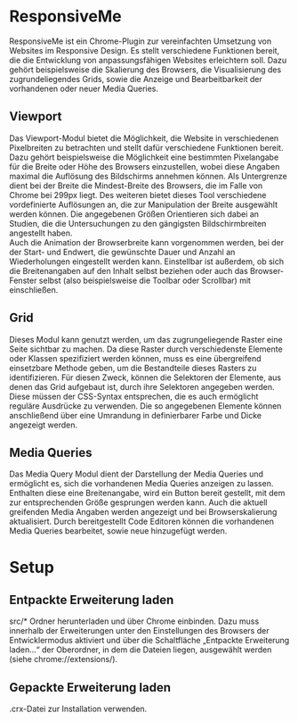 # ResponsiveMe
ResponsiveMe ist ein Chrome-Plugin zur vereinfachten Umsetzung von Websites im Responsive Design.
Es stellt verschiedene Funktionen bereit, die die Entwicklung von anpassungsfähigen Websites erleichtern soll. 
Dazu gehört beispielsweise die Skalierung des Browsers, die Visualisierung des zugrundeliegendes Grids, sowie die Anzeige und Bearbeitbarkeit der vorhandenen oder neuer Media Queries.

## Viewport
Das Viewport-Modul bietet die Möglichkeit, die Website in verschiedenen Pixelbreiten zu betrachten und stellt dafür verschiedene Funktionen bereit.
Dazu gehört beispielsweise die Möglichkeit eine bestimmten Pixelangabe für die Breite oder Höhe des Browsers einzustellen, wobei diese Angaben maximal die Auflösung des Bildschirms annehmen können. Als Untergrenze dient bei der Breite die Mindest-Breite des Browsers, die im Falle von Chrome bei 299px liegt.
Des weiteren bietet dieses Tool verschiedene vordefinierte Auflösungen an, die zur Manipulation der Breite ausgewählt werden können. Die angegebenen Größen Orientieren sich dabei an Studien, die die Untersuchungen zu den gängigsten Bildschirmbreiten angestellt haben.   
Auch die Animation der Browserbreite kann vorgenommen werden, bei der der Start- und Endwert, die gewünschte Dauer und Anzahl an Wiederholungen eingestellt werden kann.
Einstellbar ist außerdem, ob sich die Breitenangaben auf den Inhalt selbst beziehen oder auch das Browser-Fenster selbst (also beispielsweise die Toolbar oder Scrollbar) mit einschließen.

## Grid
Dieses Modul kann genutzt werden, um das zugrungeliegende Raster eine Seite sichtbar zu machen. Da diese Raster durch verschiedenste Elemente oder Klassen spezifiziert werden können, muss es eine übergreifend einsetzbare Methode geben, um die Bestandteile dieses Rasters zu identifizieren. Für diesen Zweck, können die Selektoren der Elemente, aus denen das Grid aufgebaut ist, durch ihre Selektoren angegeben werden. Diese müssen der CSS-Syntax entsprechen, die es auch ermöglicht reguläre Ausdrücke zu verwenden. Die so angegebenen Elemente können anschließend über eine Umrandung in definierbarer Farbe und Dicke angezeigt werden.

## Media Queries
Das Media Query Modul dient der Darstellung der Media Queries und ermöglicht es, sich die vorhandenen Media Queries anzeigen zu lassen. Enthalten diese eine Breitenangabe, wird ein Button bereit gestellt, mit dem zur entsprechenden Größe gesprungen werden kann. Auch die aktuell greifenden Media Angaben werden angezeigt und bei Browserskalierung aktualisiert. Durch bereitgestellt Code Editoren können die vorhandenen Media Queries bearbeitet, sowie neue hinzugefügt werden.

# Setup
## Entpackte Erweiterung laden
src/* Ordner herunterladen und über Chrome einbinden. 
Dazu muss innerhalb der Erweiterungen unter den Einstellungen des Browsers der Entwicklermodus aktiviert und über die Schaltfläche „Entpackte Erweiterung laden...“ der Oberordner, in dem die Dateien liegen, ausgewählt werden (siehe chrome://extensions/).

## Gepackte Erweiterung laden
.crx-Datei zur Installation verwenden.
